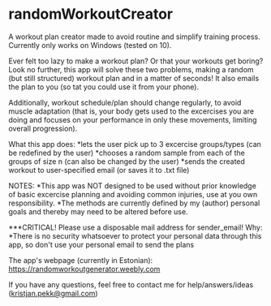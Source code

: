 # randomWorkoutCreator
A workout plan creator made to avoid routine and simplify training process. Currently only works on Windows (tested on 10).

Ever felt too lazy to make a workout plan? Or that your workouts get boring?
Look no further, this app will solve these two problems, making a random (but still structured) workout plan and in a matter of seconds!
It also emails the plan to you (so tat you could use it from your phone).

Additionally, workout schedule/plan should change regularly, to avoid muscle adaptation (that is, your body gets used to the excercises you are doing and focuses on your 
    performance in only these movements, limiting overall progression).

What this app does:
  *lets the user pick up to 3 excercise groups/types (can be redefined by the user)
  *chooses a random sample from each of the groups of size n (can also be changed by the user)
  *sends the created workout to user-specified email (or saves it to .txt file)
  
NOTES:
  *This app was NOT designed to be used without prior knowledge of basic excercise planning and avoiding common injuries, use at you own responsibility.
  *The methods are currently defined by my (author) personal goals and thereby may need to be altered before use.
  
  ***CRITICAL! Please use a disposable mail address for sender_email! Why:
  *There is no security whatsoever to protect your personal data through this app, so don't use your personal email to send the plans

The app's webpage (currently in Estonian): https://randomworkoutgenerator.weebly.com
  
If you have any questions, feel free to contact me for help/answers/ideas (kristjan.pekk@gmail.com)
  
